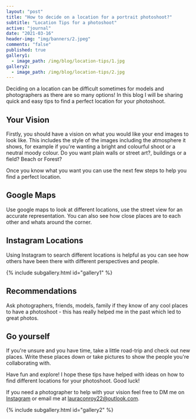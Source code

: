 ```yaml
---
layout: "post"
title: "How to decide on a location for a portrait photoshoot?"
subtitle: "Location Tips for a photoshoot"
active: "journal"
date: "2021-03-16"
header-img: "img/banners/2.jpeg"
comments: "false"
published: true
gallery1:
  - image_path: /img/blog/location-tips/1.jpg
gallery2:
  - image_path: /img/blog/location-tips/2.jpg
---
```


Deciding on a location can be difficult sometimes for models and photographers as there are so many options! In this blog I will be sharing quick and easy tips to find a perfect location for your photoshoot.

## Your Vision

Firstly, you should have a vision on what you would like your end images to look like. This includes the style of the images including the atmosphere it shows, for example if you're wanting a bright and colourful shoot or a neutral moody colour. Do you want plain walls or street art?, buildings or a field? Beach or Forest? 

Once you know what you want you can use the next few steps to help you find a perfect location.

## Google Maps

Use google maps to look at different locations, use the street view for an accurate representation. You can also see how close places are to each other and whats around the corner.

## Instagram Locations

Using Instagram to search different locations is helpful as you can see how others have been there with different perspectives and people.


{% include subgallery.html id="gallery1" %}

## Recommendations

Ask photographers, friends, models, family if they know of any cool places to have a photoshoot - this has really helped me in the past which led to great photos. 

## Go yourself

If you're unsure and you have time, take a little road-trip and check out new places. Write these places down or take pictures to show the people you're collaborating with. 


Have fun and explore! 
I hope these tips have helped with ideas on how to find different locations for your photoshoot. Good luck!

If you need a photographer to help with your vision feel free to DM me on [Instagram](https://www.instagram.com/lauraconroyphotography/) or email me at [lauraconroy22@outlook.com](mailto:lauraconroy22@outlook.com).

{% include subgallery.html id="gallery2" %}
